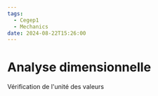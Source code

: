 ```yaml
---
tags:
  - Cegep1
  - Mechanics
date: 2024-08-22T15:26:00
---
```


# Analyse dimensionnelle

Vérification de l'unité des valeurs